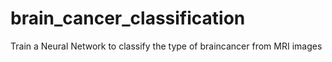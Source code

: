 # brain_cancer_classification
Train a Neural Network to classify the type of braincancer from MRI images
